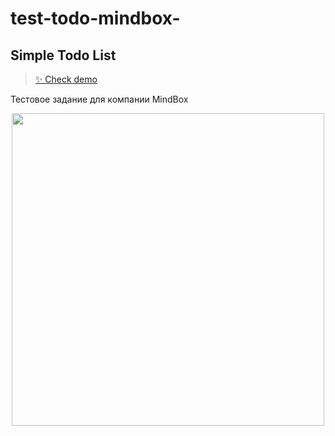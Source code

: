 # test-todo-mindbox-
## Simple Todo List
>[✨ Check demo](https://anydnny.github.io/test-todo-mindbox-/)

Тестовое задание для компании MindBox
<p align="center"><img src="https://user-images.githubusercontent.com/70380061/198850298-6c78ce62-257f-4a6c-9096-add50979097b.gif" width="500"></p>


